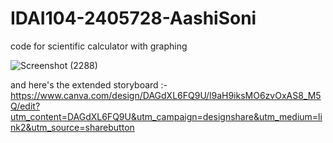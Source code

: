 # IDAI104-2405728-AashiSoni
code for scientific calculator with graphing
 

![Screenshot (2288)](https://github.com/user-attachments/assets/785049b2-693a-49ab-8516-5965acec7bb8)


and here's the extended storyboard :-https://www.canva.com/design/DAGdXL6FQ9U/l9aH9iksMO6zvOxAS8_M5Q/edit?utm_content=DAGdXL6FQ9U&utm_campaign=designshare&utm_medium=link2&utm_source=sharebutton
    
